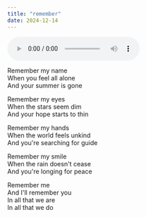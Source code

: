 ```yaml
---
title: "remember"
date: 2024-12-14
---
```


<audio controls src="/remember.ogg" preload="metadata"></audio>

Remember my name  
When you feel all alone  
And your summer is gone  

Remember my eyes  
When the stars seem dim  
And your hope starts to thin  

Remember my hands  
When the world feels unkind  
And you're searching for guide  

Remember my smile  
When the rain doesn't cease  
And you're longing for peace  

Remember me  
And I'll remember you  
In all that we are  
In all that we do  

